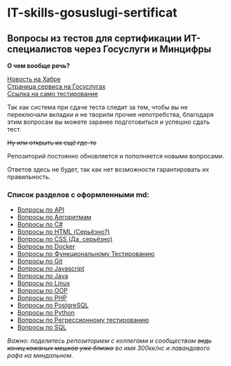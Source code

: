 # IT-skills-gosuslugi-sertificat

## Вопросы из тестов для сертификации ИТ-специалистов через Госуслуги и Минцифры

**О чем вообще речь?**

[Новость на Хабре](https://habr.com/ru/news/914910/)<br>
[Страница сервиса на Госуслугах](https://www.gosuslugi.ru/itskills)<br>
[Ссылка на само тестирование](https://career.hh.ru/assessment)

Так как система при сдаче теста следит за тем, чтобы вы не переключали вкладки и не творили прочие непотребства, благодаря этим вопросам вы можете заранее подготовиться и успешно сдать тест.

~~Ну или открыть их ещё где-то~~

Репозиторий постоянно обновляется и пополняется новыми вопросами.

Ответов здесь не будет, так как нет возможности гарантировать их правильность.

### Список разделов с оформленными md:

- [Вопросы по API](/API)
- [Вопросы по Алгоритмам](/Algorithms)
- [Вопросы по C#](/C#)
- [Вопросы по HTML (Серьёзно?)](/HTML)
- [Вопросы по CSS (Да, серьёзно)](/CSS)
- [Вопросы по Docker](/Docker)
- [Вопросы по Функциональному Тестированию](/Func_test)
- [Вопросы по Git](/Git)
- [Вопросы по Javascript](/JS)
- [Вопросы по Java](/Java)
- [Вопросы по Linux](/Linux)
- [Вопросы по OOP](/OOP)
- [Вопросы по PHP](/PHP)
- [Вопросы по PostgreSQL](/PostgreSQL)
- [Вопросы по Python](/Python)
- [Вопросы по Регрессионному тестированию](/Reg_test)
- [Вопросы по SQL](/SQL)
  
*Важно: поделитесь репозиторием с коллегами и сообществом ~~ведь конец кожаных мешков уже близко~~ во имя 300кк/нс и лавандового рафа на миндальном.*

